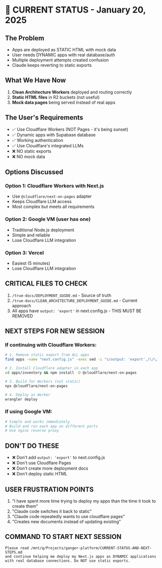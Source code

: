 # 🚨 CURRENT STATUS - January 20, 2025

## The Problem
- Apps are deployed as STATIC HTML with mock data
- User needs DYNAMIC apps with real database/auth
- Multiple deployment attempts created confusion
- Claude keeps reverting to static exports

## What We Have Now
1. **Clean Architecture Workers** deployed and routing correctly
2. **Static HTML files** in R2 buckets (not useful)
3. **Mock data pages** being served instead of real apps

## The User's Requirements
- ✅ Use Cloudflare Workers (NOT Pages - it's being sunset)
- ✅ Dynamic apps with Supabase database
- ✅ Working authentication
- ✅ Use Cloudflare's integrated LLMs
- ❌ NO static exports
- ❌ NO mock data

## Options Discussed

### Option 1: Cloudflare Workers with Next.js
- Use `@cloudflare/next-on-pages` adapter
- Keeps Cloudflare LLM access
- Most complex but meets all requirements

### Option 2: Google VM (user has one)
- Traditional Node.js deployment
- Simple and reliable
- Lose Cloudflare LLM integration

### Option 3: Vercel
- Easiest (5 minutes)
- Lose Cloudflare LLM integration

## CRITICAL FILES TO CHECK
1. `/true-docs/DEPLOYMENT_GUIDE.md` - Source of truth
2. `/true-docs/CLEAN_ARCHITECTURE_DEPLOYMENT_GUIDE.md` - Current approach
3. All apps have `output: 'export'` in next.config.js - THIS MUST BE REMOVED

## NEXT STEPS FOR NEW SESSION

### If continuing with Cloudflare Workers:
```bash
# 1. Remove static export from ALL apps
find apps -name "next.config.js" -exec sed -i "s/output: 'export',/\/\/ output: 'export',/g" {} \;

# 2. Install Cloudflare adapter in each app
cd apps/inventory && npm install -D @cloudflare/next-on-pages

# 3. Build for Workers (not static)
npx @cloudflare/next-on-pages

# 4. Deploy as Worker
wrangler deploy
```

### If using Google VM:
```bash
# Simple and works immediately
# Build and run each app on different ports
# Use nginx reverse proxy
```

## DON'T DO THESE
- ❌ Don't add `output: 'export'` to next.config.js
- ❌ Don't use Cloudflare Pages
- ❌ Don't create more deployment docs
- ❌ Don't deploy static HTML

## USER FRUSTRATION POINTS
1. "I have spent more time trying to deploy my apps than the time it took to create them"
2. "Claude code switches it back to static"
3. "Claude code repeatedly wants to use cloudflare pages"
4. "Creates new documents instead of updating existing"

## COMMAND TO START NEXT SESSION
```
Please read /mnt/q/Projects/ganger-platform/CURRENT-STATUS-AND-NEXT-STEPS.md
and continue helping me deploy my Next.js apps as DYNAMIC applications
with real database connections. Do NOT use static exports.
```